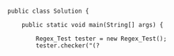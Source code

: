 <pre><code>
public class Solution {

    public static void main(String[] args) {

        Regex_Test tester = new Regex_Test();
        tester.checker("(?<![aeiouAEIOU])."); // Use '\\' instead of '\'.

    }
}
</code></pre>
